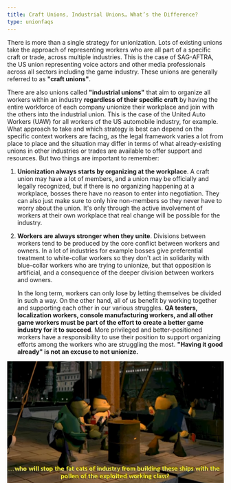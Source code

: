 ```yaml
---
title: Craft Unions, Industrial Unions… What’s the Difference?
type: unionfaqs
---
```

There is more than a single strategy for unionization. Lots of
existing unions take the approach of representing workers who are all part of a
specific craft or trade, across multiple industries. This is the case of
SAG-AFTRA, the US union representing voice actors and other media professionals
across all sectors including the game industry. These unions are generally
referred to as **"craft unions"**.

There are also unions called **"industrial unions"** that aim to organize all
workers within an industry **regardless of their specific craft** by having the
entire workforce of each company unionize their workplace and join with the
others into the industrial union. This is the case of the United Auto Workers
(UAW) for all workers of the US automobile industry, for example. What approach
to take and which strategy is best can depend on the specific context workers
are facing, as the legal framework varies a lot from place to place and the
situation may differ in terms of what already-existing unions in other
industries or trades are available to offer support and resources. But two
things are important to remember:

1) **Unionization always starts by organizing at the workplace**. A craft union
   may have a lot of members, and a union may be officially and legally
   recognized, but if there is no organizing happening at a workplace, bosses
   there have no reason to enter into negotiation. They can also just make sure
   to only hire non-members so they never have to worry about the union. It's
   only through the active involvement of workers at their own workplace that
   real change will be possible for the industry.

2) **Workers are always stronger when they unite**. Divisions between workers
   tend to be produced by the core conflict between workers and owners. In a lot
   of industries for example bosses give preferential treatment to white-collar
   workers so they don't act in solidarity with blue-collar workers who are
   trying to unionize, but that opposition is artificial, and a consequence of
   the deeper division between workers and owners.

   In the long term, workers can only lose by letting themselves be divided in
   such a way. On the other hand, all of us benefit by working together and
   supporting each other in our various struggles. **QA testers, localization
   workers, console manufacturing workers, and all other game workers must be
   part of the effort to create a better game industry for it to succeed**. More
   privileged and better-positioned workers have a responsibility to use their
   position to support organizing efforts among the workers who are struggling
   the most. **"Having it good already" is not an excuse to not unionize.**

<div class="md-img">
<img
 src="/images/faqs/grim_workerbees.png"
 alt="Screenshot from Grim Fandango: Who will stop the fat cats of industry from building these ships with the pollen of the exploited working class?"
/>
</div>
